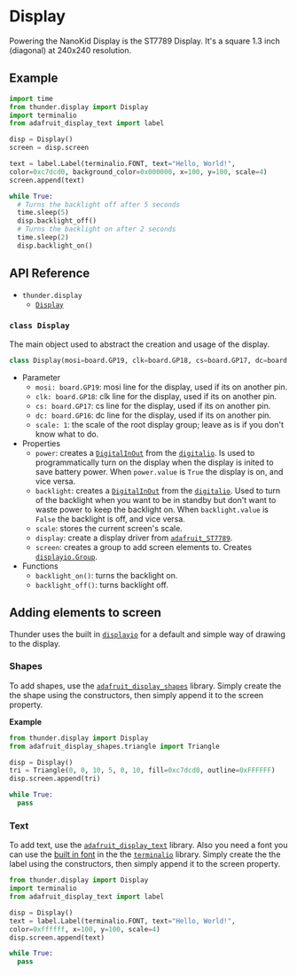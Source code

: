 # Display
Powering the NanoKid Display is the ST7789 Display. It's a square 1.3 inch (diagonal) at 240x240 resolution.

## Example
```python
import time
from thunder.display import Display
import terminalio
from adafruit_display_text import label

disp = Display()
screen = disp.screen

text = label.Label(terminalio.FONT, text="Hello, World!",
color=0xc7dcd0, background_color=0x000000, x=100, y=100, scale=4)
screen.append(text)

while True:
  # Turns the backlight off after 5 seconds
  time.sleep(5)
  disp.backlight_off()
  # Turns the backlight on after 2 seconds
  time.sleep(2)
  disp.backlight_on()
```
## API Reference

- `thunder.display`
  - [`Display`](#class-display)

### `class Display`
The main object used to abstract the creation and usage of the display.
```python
class Display(mosi=board.GP19, clk=board.GP18, cs=board.GP17, dc=board.GP16, scale=1)
```
- Parameter
  - `mosi: board.GP19`: mosi line for the display, used if its on another pin.
  - `clk: board.GP18`: clk line for the display, used if its on another pin.
  - `cs: board.GP17`: cs line for the display, used if its on another pin.
  - `dc: board.GP16`: dc line for the display, used if its on another pin.
  - `scale: 1`: the scale of the root display group; leave as is if you don't know what to do.
- Properties
  - `power`: creates a [`DigitalInOut`](https://docs.circuitpython.org/en/latest/shared-bindings/digitalio/index.html#digitalio.DigitalInOut) from the [`digitalio`](https://docs.circuitpython.org/en/latest/shared-bindings/digitalio/index.html#module-digitalio). Is used to programmatically turn on the display when the display is inited to save battery power. When `power.value` is `True` the display is on, and vice versa.
  - `backlight`: creates a [`DigitalInOut`](https://docs.circuitpython.org/en/latest/shared-bindings/digitalio/index.html#digitalio.DigitalInOut) from the [`digitalio`](https://docs.circuitpython.org/en/latest/shared-bindings/digitalio/index.html#module-digitalio). Used to turn of the backlight when you want to be in standby but don't want to waste power to keep the backlight on. When `backlight.value` is `False` the backlight is off, and vice versa.
  - `scale`: stores the current screen's scale.
  - `display`: create a display driver from [`adafruit_ST7789`](https://docs.circuitpython.org/projects/st7789/en/latest/api.html#adafruit-st7789).
  - `screen`: creates a group to add screen elements to. Creates [`displayio.Group`](https://docs.circuitpython.org/en/latest/shared-bindings/displayio/#displayio.Group).
- Functions
  - `backlight_on()`: turns the backlight on.
  - `backlight_off()`: turns backlight off.

## Adding elements to screen
Thunder uses the built in [`displayio`](https://docs.circuitpython.org/en/latest/shared-bindings/displayio/#module-displayio) for a default and simple way of drawing to the display.

### Shapes
To add shapes, use the [`adafruit_display_shapes`](https://docs.circuitpython.org/projects/display-shapes/en/latest/api.html) library. Simply create the the shape using the constructors, then simply append it to the screen property.

**Example**
```python
from thunder.display import Display
from adafruit_display_shapes.triangle import Triangle

disp = Display()
tri = Triangle(0, 0, 10, 5, 0, 10, fill=0xc7dcd0, outline=0xFFFFFF)
disp.screen.append(tri)

while True:
  pass
```

### Text
To add text, use the [`adafruit_display_text`](https://docs.circuitpython.org/projects/display_text/en/latest/api.html#adafruit-display-text) library. Also you need a font you can use the [built in font](https://docs.circuitpython.org/en/latest/shared-bindings/terminalio/index.html#terminalio.FONT) in the the [`terminalio`](https://docs.circuitpython.org/en/latest/shared-bindings/terminalio/index.html#module-terminalio) library.
Simply create the the label using the constructors, then simply append it to the screen property.
```python
from thunder.display import Display
import terminalio
from adafruit_display_text import label

disp = Display()
text = label.Label(terminalio.FONT, text="Hello, World!",
color=0xffffff, x=100, y=100, scale=4)
disp.screen.append(text)

while True:
  pass
```
